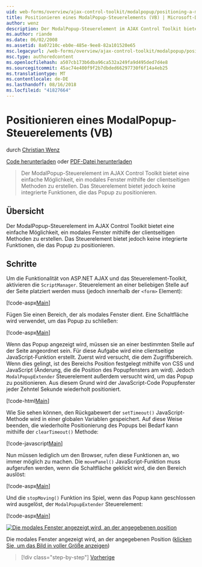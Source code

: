 ```yaml
---
uid: web-forms/overview/ajax-control-toolkit/modalpopup/positioning-a-modalpopup-vb
title: Positionieren eines ModalPopup-Steuerelements (VB) | Microsoft-Dokumentation
author: wenz
description: Der ModalPopup-Steuerelement im AJAX Control Toolkit bietet eine einfache Möglichkeit, ein modales Fenster mithilfe der clientseitigen Methoden zu erstellen. Das Steuerelement jedoch keine bietet ein...
ms.author: riande
ms.date: 06/02/2008
ms.assetid: 8a07210c-eb0e-485e-9ee8-82a101520e65
msc.legacyurl: /web-forms/overview/ajax-control-toolkit/modalpopup/positioning-a-modalpopup-vb
msc.type: authoredcontent
ms.openlocfilehash: a507cb173b6dba96ca532a249fa9d495ded7d4e8
ms.sourcegitcommit: 45ac74e400f9f2b7dbded66297730f6f14a4eb25
ms.translationtype: MT
ms.contentlocale: de-DE
ms.lasthandoff: 08/16/2018
ms.locfileid: "41827664"
---
```

<a name="positioning-a-modalpopup-vb"></a>Positionieren eines ModalPopup-Steuerelements (VB)
====================
durch [Christian Wenz](https://github.com/wenz)

[Code herunterladen](http://download.microsoft.com/download/2/4/0/24052038-f942-4336-905b-b60ae56f0dd5/ModalPopup4.vb.zip) oder [PDF-Datei herunterladen](http://download.microsoft.com/download/b/6/a/b6ae89ee-df69-4c87-9bfb-ad1eb2b23373/modalpopup4VB.pdf)

> Der ModalPopup-Steuerelement im AJAX Control Toolkit bietet eine einfache Möglichkeit, ein modales Fenster mithilfe der clientseitigen Methoden zu erstellen. Das Steuerelement bietet jedoch keine integrierte Funktionen, die das Popup zu positionieren.


## <a name="overview"></a>Übersicht

Der ModalPopup-Steuerelement im AJAX Control Toolkit bietet eine einfache Möglichkeit, ein modales Fenster mithilfe der clientseitigen Methoden zu erstellen. Das Steuerelement bietet jedoch keine integrierte Funktionen, die das Popup zu positionieren.

## <a name="steps"></a>Schritte

Um die Funktionalität von ASP.NET AJAX und das Steuerelement-Toolkit, aktivieren die `ScriptManager`. Steuerelement an einer beliebigen Stelle auf der Seite platziert werden muss (jedoch innerhalb der `<form>` Element):

[!code-aspx[Main](positioning-a-modalpopup-vb/samples/sample1.aspx)]

Fügen Sie einen Bereich, der als modales Fenster dient. Eine Schaltfläche wird verwendet, um das Popup zu schließen:

[!code-aspx[Main](positioning-a-modalpopup-vb/samples/sample2.aspx)]

Wenn das Popup angezeigt wird, müssen sie an einer bestimmten Stelle auf der Seite angeordnet sein. Für diese Aufgabe wird eine clientseitige JavaScript-Funktion erstellt. Zuerst wird versucht, die dem Zugriffsbereich. Wenn dies gelingt, ist des Bereichs Position festgelegt mithilfe von CSS und JavaScript (Änderung, die die Position des Popupfensters am wird). Jedoch `ModalPopupExtender` Steuerelement außerdem versucht wird, um das Popup zu positionieren. Aus diesem Grund wird der JavaScript-Code Popupfenster jeder Zehntel Sekunde wiederholt positioniert.

[!code-html[Main](positioning-a-modalpopup-vb/samples/sample3.html)]

Wie Sie sehen können, den Rückgabewert der `setTimeout()` JavaScript-Methode wird in einer globalen Variablen gespeichert. Auf diese Weise beenden, die wiederholte Positionierung des Popups bei Bedarf kann mithilfe der `clearTimeout()` Methode:

[!code-javascript[Main](positioning-a-modalpopup-vb/samples/sample4.js)]

Nun müssen lediglich um den Browser, rufen diese Funktionen an, wo immer möglich zu machen. Die `movePanel()` JavaScript-Funktion muss aufgerufen werden, wenn die Schaltfläche geklickt wird, die den Bereich auslöst:

[!code-aspx[Main](positioning-a-modalpopup-vb/samples/sample5.aspx)]

Und die `stopMoving()` Funktion ins Spiel, wenn das Popup kann geschlossen wird ausgelöst, der `ModalPopupExtender` Steuerelement:

[!code-aspx[Main](positioning-a-modalpopup-vb/samples/sample6.aspx)]


[![Die modales Fenster angezeigt wird, an der angegebenen position](positioning-a-modalpopup-vb/_static/image2.png)](positioning-a-modalpopup-vb/_static/image1.png)

Die modales Fenster angezeigt wird, an der angegebenen Position ([klicken Sie, um das Bild in voller Größe anzeigen](positioning-a-modalpopup-vb/_static/image3.png))

> [!div class="step-by-step"]
> [Vorherige](handling-postbacks-from-a-modalpopup-vb.md)
